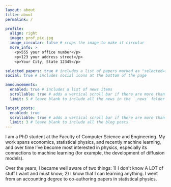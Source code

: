 ```yaml
---
layout: about
title: about
permalink: /

profile:
  align: right
  image: prof_pic.jpg
  image_circular: false # crops the image to make it circular
  more_info: >
    <p>555 your office number</p>
    <p>123 your address street</p>
    <p>Your City, State 12345</p>

selected_papers: true # includes a list of papers marked as "selected={true}"
social: true # includes social icons at the bottom of the page

announcements:
  enabled: true # includes a list of news items
  scrollable: true # adds a vertical scroll bar if there are more than 3 news items
  limit: 5 # leave blank to include all the news in the `_news` folder

latest_posts:
  enabled: true
  scrollable: true # adds a vertical scroll bar if there are more than 3 new posts items
  limit: 3 # leave blank to include all the blog posts
---
```


I am a PhD student at the Faculty of Computer Science and Engineering. My work spans economics, statistical physics, and recently machine learning, and over time I’ve become most interested in physics, especially its connections to machine learning (for example, the development of diffusion models).

Over the years, I became well aware of two things: 1) I don't know A LOT of stuff I want and must know; 2) I know that I can learning anything. I went from an accounting degree to co-authoring papers in statistical physics.
